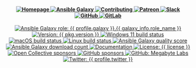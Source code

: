 <div align="center">
  <h4 align="center">
    <a href="{{ link.home }}" title="{{ organization }} homepage" target="_blank">
      <img alt="Homepage" src="https://img.shields.io/website?down_color=%23FF4136&down_message=Down&label=Homepage&logo=home-assistant&logoColor=white&style=for-the-badge&up_color=%232ECC40&up_message=Up&url=https%3A%2F%2Fmegabyte.space" />
    </a>
    <a href="{{ profile_link.galaxy }}/{{ profile.galaxy }}/{{ galaxy_info.role_name }}" title="{{ name }} role on Ansible Galaxy" target="_blank">
      <img alt="Ansible Galaxy" src="https://img.shields.io/badge/Ansible-Galaxy-000000?logo=ansible&style=for-the-badge&logoColor=white" />
    </a>
    <a href="{{ repository.github }}{{ repository.location.contributing.github }}" title="Learn about contributing" target="_blank">
      <img alt="Contributing" src="https://img.shields.io/badge/Contributing-Guide-0074D9?logo=github-sponsors&style=for-the-badge&logoColor=white" />
    </a>
    <a href="{{ profile_link.patreon }}/{{ profile.patreon }}" title="Support us on Patreon" target="_blank">
      <img alt="Patreon" src="https://img.shields.io/badge/Patreon-Support-052d49?style=for-the-badge&logo=patreon&logoColor=white" />
    </a>
    <a href="{{ link.chat }}" title="Slack chat room" target="_blank">
      <img alt="Slack" src="https://img.shields.io/badge/Slack-Chat-e01e5a?style=for-the-badge&logo=slack&logoColor=white" />
    </a>
    <a href="{{ repository.github }}" title="GitHub mirror" target="_blank">
      <img alt="GitHub" src="https://img.shields.io/badge/Mirror-GitHub-333333?logo=github&style=for-the-badge" />
    </a>
    <a href="{{ repository.gitlab }}" title="GitLab repository" target="_blank">
      <img alt="GitLab" src="https://img.shields.io/badge/Repo-GitLab-fc6d26?logo=gitlab&style=for-the-badge" />
    </a>
  </h4>
  <p align="center">
    <a title="Ansible Galaxy role: {{ profile.galaxy }}.{{ galaxy_info.role_name }}" href="{{ profile_link.galaxy }}/{{ profile.galaxy }}/{{ galaxy_info.role_name }}" target="_blank">
      <img alt="Ansible Galaxy role: {{ profile.galaxy }}.{{ galaxy_info.role_name }}" src="https://img.shields.io/ansible/role/{{ ansible_galaxy_project_id }}?logo=ansible&style={{ badge_style }}" />
    </a>
    <a title="Version: {{ pkg.version }}" href="{{ repository.github }}" target="_blank">
      <img alt="Version: {{ pkg.version }}" src="https://img.shields.io/badge/version-{{ pkg.version }}-blue.svg?cacheSeconds=2592000" />
    </a>
    <a title="Windows 11 build status on GitHub" href="{{ {{ repository.github }}/actions/Windows.yml" target="_blank">
      <img alt="Windows 11 build status" src="https://img.shields.io/github/workflow/status/{{ profile.github }}/{{ repository.prefix.github }}{{ galaxy_info.role_name }}/Windows/master?color=cyan&label=Windows%20build&logo=windows&style={{ badge_style }}">
    </a>
    <a title="macOS build status on GitHub" href="{{ repository.github }}/actions/macOS.yml" target="_blank">
      <img alt="macOS build status" src="https://img.shields.io/github/workflow/status/{{ profile.github }}/{{ repository.prefix.github }}{{ galaxy_info.role_name }}/macOS/master?label=macOS%20build&logo=apple&style={{ badge_style }}">
    </a>
    <a title="Linux build status on GitLab" href="{{ repository.gitlab }}{{ repository.location.commits.gitlab }}" target="_blank">
      <img alt="Linux build status" src="{{ repository.group.ansible_roles }}/{{ galaxy_info.role_name }}/badges/master/pipeline.svg">
    </a>
    <a title="Ansible Galaxy quality score (out of 5)" href="{{ profile_link.galaxy }}/{{ profile.galaxy }}/{{ galaxy_info.role_name }}" target="_blank">
      <img alt="Ansible Galaxy quality score" src="https://img.shields.io/ansible/quality/{{ ansible_galaxy_project_id }}?logo=ansible&style={{ badge_style }}" />
    </a>
    <a title="Ansible Galaxy download count" href="{{ profile_link.galaxy }}/{{ profile.galaxy }}/{{ galaxy_info.role_name }}" target="_blank">
      <img alt="Ansible Galaxy download count" src="https://img.shields.io/ansible/role/d/53381?logo=ansible&style={{ badge_style }}">
    </a>
    <a title="Documentation" href="{{ link.docs }}/{{ group }}" target="_blank">
      <img alt="Documentation" src="https://img.shields.io/badge/documentation-yes-brightgreen.svg?logo=readthedocs&style={{ badge_style }}" />
    </a>
    <a title="License: {{ license }}" href="{{ repository.github }}{{ repository.location.license.github }}" target="_blank">
      <img alt="License: {{ license }}" src="https://img.shields.io/badge/license-{{ license }}-yellow.svg?style={{ badge_style }}" />
    </a>
    <a title="Support us on Open Collective" href="{{ profile_link.opencollective }}/{{ profile.opencollective }}" target="_blank">
      <img alt="Open Collective sponsors" src="https://img.shields.io/opencollective/sponsors/megabytelabs?logo=data:image/png;base64,iVBORw0KGgoAAAANSUhEUgAAACAAAAAgBAMAAACBVGfHAAAAElBMVEUAAACvzfmFsft4pfD////w+P9tuc5RAAAABHRSTlMAFBERkdVu1AAAAFxJREFUKM9jgAAXIGBAABYXMHBA4yNEXGBAAU2BMz4FIIYTNhtFgRjZPkagFAuyAhGgHAuKAlQBCBtZB4gzQALoDsN0Oobn0L2PEUCoQYgZyOjRQFiJA67IRrEbAJImNwFBySjCAAAAAElFTkSuQmCC&label=Open%20Collective%20sponsors&logo=opencollective&style={{ badge_style }}" />
    </a>
    <a title="Support us on GitHub" href="{{ profile_link.github }}/{{ profile.github }}" target="_blank">
      <img alt="GitHub sponsors" src="https://img.shields.io/github/sponsors/{{ profile.github }}?label=GitHub%20sponsors&logo=github&style={{ badge_style }}" />
    </a>
    <a title="Follow us on GitHub" href="{{ profile_link.github }}/{{ profile.github }}" target="_blank">
      <img alt="GitHub: Megabyte Labs" src="https://img.shields.io/github/followers/{{ profile.github }}?style=social" target="_blank" />
    </a>
    <a title="Follow us on Twitter" href="https://twitter.com/{{ profile.twitter }}" target="_blank">
      <img alt="Twitter: {{ profile.twitter }}" src="https://img.shields.io/twitter/url/https/twitter.com/{{ profile.twitter }}.svg?style=social&label=Follow%20%40{{ profile.twitter }}" />
    </a>
  </p>
</div>
